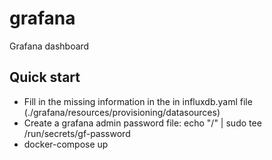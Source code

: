 # grafana
Grafana dashboard

## Quick start
- Fill in the missing information in the in influxdb.yaml file (./grafana/resources/provisioning/datasources)
- Create a grafana admin password file: echo "/<PASSWORD/>" | sudo tee /run/secrets/gf-password
- docker-compose up
